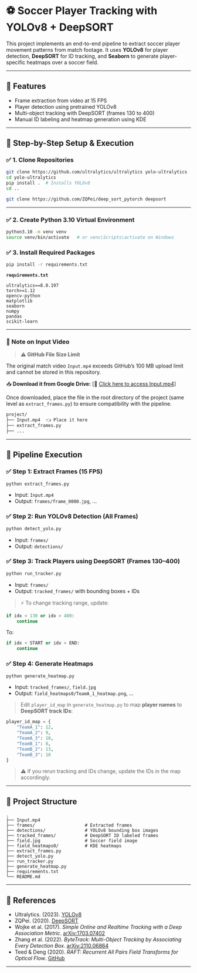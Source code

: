 # ⚽️ Soccer Player Tracking with YOLOv8 + DeepSORT

This project implements an end-to-end pipeline to extract soccer player movement patterns from match footage. It uses **YOLOv8** for player detection, **DeepSORT** for ID tracking, and **Seaborn** to generate player-specific heatmaps over a soccer field.

---

## 🚀 Features

* Frame extraction from video at 15 FPS
* Player detection using pretrained YOLOv8
* Multi-object tracking with DeepSORT (frames 130 to 400)
* Manual ID labeling and heatmap generation using KDE

---

## 📆 Step-by-Step Setup & Execution

### ✅ 1. Clone Repositories

```bash
git clone https://github.com/ultralytics/ultralytics yolo-ultralytics
cd yolo-ultralytics
pip install .  # Installs YOLOv8
cd ..

git clone https://github.com/ZQPei/deep_sort_pytorch deepsort
```

---

### ✅ 2. Create Python 3.10 Virtual Environment

```bash
python3.10 -m venv venv
source venv/bin/activate   # or venv\Scripts\activate on Windows
```

### ✅ 3. Install Required Packages

```bash
pip install -r requirements.txt
```

**`requirements.txt`**

```
ultralytics==8.0.197
torch>=1.12
opencv-python
matplotlib
seaborn
numpy
pandas
scikit-learn
```

---

### 📁 Note on Input Video

> **⚠️ GitHub File Size Limit**

The original match video `Input.mp4` exceeds GitHub’s 100 MB upload limit and cannot be stored in this repository.

📥 **Download it from Google Drive:**
[🔗 [Click here to access Input.mp4](https://drive.google.com/file/d/1iBtlb8SkjRaJe8l0Nu7ZEvdlawlHUeWh/view?usp=drive_link)]

Once downloaded, place the file in the root directory of the project (same level as `extract_frames.py`) to ensure compatibility with the pipeline.

```bash
project/
├── Input.mp4  👈 Place it here
├── extract_frames.py
├── ...
```

---


## 🔹 Pipeline Execution

### ✅ Step 1: Extract Frames (15 FPS)

```bash
python extract_frames.py
```

* Input: `Input.mp4`
* Output: `frames/frame_0000.jpg`, ...

### ✅ Step 2: Run YOLOv8 Detection (All Frames)

```bash
python detect_yolo.py
```

* Input: `frames/`
* Output: `detections/`

### ✅ Step 3: Track Players using DeepSORT (Frames 130–400)

```bash
python run_tracker.py
```

* Input: `frames/`
* Output: `tracked_frames/` with bounding boxes + IDs

> ⚡ To change tracking range, update:

```python
if idx < 130 or idx > 400:
    continue
```

To:

```python
if idx < START or idx > END:
    continue
```

### ✅ Step 4: Generate Heatmaps

```bash
python generate_heatmap.py
```

* Input: `tracked_frames/`, `field.jpg`
* Output: `field_heatmaps0/TeamA_1_heatmap.png`, ...

> Edit `player_id_map` in `generate_heatmap.py` to map **player names** to **DeepSORT track IDs**:

```python
player_id_map = {
    "TeamA_1": 12,
    "TeamA_2": 9,
    "TeamA_3": 10,
    "TeamB_1": 8,
    "TeamB_2": 13,
    "TeamB_3": 18
}
```

> ⚠ If you rerun tracking and IDs change, update the IDs in the map accordingly.

---

## 📁 Project Structure

```
.
├── Input.mp4
├── frames/                   # Extracted frames
├── detections/               # YOLOv8 bounding box images
├── tracked_frames/           # DeepSORT ID labeled frames
├── field.jpg                 # Soccer field image
├── field_heatmaps0/          # KDE heatmaps
├── extract_frames.py
├── detect_yolo.py
├── run_tracker.py
├── generate_heatmap.py
├── requirements.txt
└── README.md
```

---

## 🔖 References

* Ultralytics. (2023). [YOLOv8](https://github.com/ultralytics/ultralytics)
* ZQPei. (2020). [DeepSORT](https://github.com/ZQPei/deep_sort_pytorch)
* Wojke et al. (2017). *Simple Online and Realtime Tracking with a Deep Association Metric*. [arXiv:1703.07402](https://arxiv.org/abs/1703.07402)
* Zhang et al. (2022). *ByteTrack: Multi-Object Tracking by Associating Every Detection Box*. [arXiv:2110.06864](https://arxiv.org/abs/2110.06864)
* Teed & Deng (2020). *RAFT: Recurrent All Pairs Field Transforms for Optical Flow*. [GitHub](https://github.com/princeton-vl/RAFT)

---